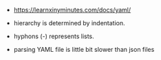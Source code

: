 
- https://learnxinyminutes.com/docs/yaml/

- hierarchy is determined by indentation.
- hyphons (-) represents lists.
- parsing YAML file is little bit slower than json files
